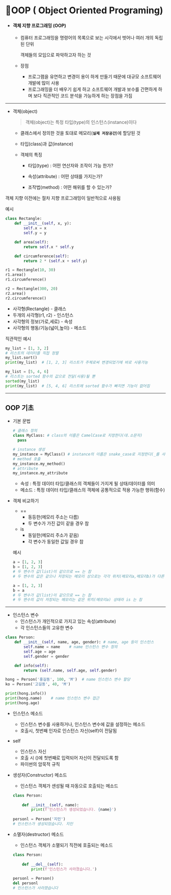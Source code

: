 # 🚩OOP ( Object Oriented Programing)

- #### 객체 지향 프로그래밍 (OOP)

  - 컴퓨터 프로그래밍을 명령어의 목록으로 보는 시각에서 벗어나 여러 개의 독립된 단위

    객체들의 모임으로 파악하고자 하는 것

  - 장점
    - 프로그램을 유연하고 변경이 용이 하게 만들기 때문에 대규모 소프트웨어 개발에 많이 사용
    - 프로그래밍을 더 배우기 쉽게 하고 소프트웨어 개발과 보수를 간편하게 하며 보다 직관적인 코드 분석을 가능하게 하는 장점을 가짐

---

- 객체(object)

  > 객체(object)는 특정 타입(type)의 인스턴스(instance)이다

  - 클래스에서 정의한 것을 토대로 메모리(**`실제 저장공간`**)에 할당된 것

  - 타입(class)과 값(instance)

  - 객체의 특징

    - 타입(type) : 어떤 연산자와 조작이 가능 한가?

    - 속성(attribute) : 어떤 상태를 가지는가?

    - 조작법(method) : 어떤 해위를 할 수 있는가? 

객체 지향 이전에는 절차 지향 프로그래밍이 일반적으로 사용됨

예시

```python
class Rectangle:
    def __init__(self, x, y):
        self.x = x
        self.y = y

    def area(self):
        return self.x * self.y

    def circumference(self):
        return 2 * (self.x + self.y)

r1 = Rectangle(10, 30)
r1.area()
r1.circumference()

r2 = Rectangle(300, 20)
r2.area()
r2.circumference()
```

- 사각형(Rectangle) - 클래스
- 두개의 사각형(r1, r2) - 인스턴스
- 사각형의 정보(가로,세로) - 속성
- 사각형의 행동/기능(넓이,높이) - 메소드



직관적인 예시

```python
my_list = [1, 3, 2]
# 리스트의 데이터를 직접 정렬
my_list.sort()
print(my_list)	# [1, 2, 3] 리스트가 주체로써 변경되었기에 바로 사용가능

my_list = [5, 4, 6]
# 리스트는 sorted 함수의 값으로 전달(사용)될 뿐
sorted(my_list)
print(my_list)	# [5, 4, 6] 리스트에 sorted 함수가 빠지면 기능이 없어짐
```

---

## OOP 기초

- 기본 문법

  ```python
  # 클래스 정의
  class MyClass: # class의 이름은 CamelCase로 지정한다(대.소문자)
    pass
  
  # instance 생성
  my_instance = MyClass() # instance의 이름은 snake_case로 지정한다(_를 사용)
  # method 호출
  my_instance.my_method()
  # attribute
  my_instance.my_attribute
  ```

  - 속성 : 특정 데이터 타입/클래스의 객체들이 가지게 될 상태/데이터를 의미
  - 메소드 : 특정 데이터 타입/클래스의 객체에 공통적으로 적용 가능한 행위(함수)



- 객체 비교하기

  - ==
    - 동등한(메모리 주소는 다름)
    - 두 변수가 가진 값이 같을 경우 참
  - is
    - 동일한(메모리 주소가 같음)
    - 각 변수가 동일한 값일 경우 참

  예시

  ```python
  a = [1, 2, 3]
  b = [1, 2, 3]
  # 두 변수가 값(list)이 같으므로 == 는 참
  # 두 변수의 값은 같으나 저장되는 메모리 상으로는 각각 위치(메모리a,메모리b)가 다른 상태라 is 는 거짓
  
  a = [1, 2, 3]
  b = a
  # 두 변수가 값(list)이 같으므로 == 는 참
  # 두 변수의 값이 저장되는 메모리는 같은 위치(메모리a) 상태라 is 는 참
  ```


---

- 인스턴스 변수
  - 인스턴스가 개인적으로 가지고 있는 속성(attribute)
  - 각 인스턴스들의 고유한 변수


```python
class Person:
  	def __init__(self, name, age, gender): # name, age 등이 인스턴스
      	self.name = name	# name 인스턴스 변수 정의
        self.age = age
        self.gender = gender

    def info(self):
      	return (self.name, self.age, self.gender)

hong = Person('홍길동', 100, 'M')	# name 인스턴스 변수 할당
ko = Person('고길동', 40, 'M')

print(hong.info())
print(hong.name)	# name 인스턴스 변수 접근
print(hong.age)
```

- 인스턴스 메소드

  - 인스턴스 변수를 사용하거나, 인스턴스 변수에 값을 설정하는 메소드
  - 호출시, 첫번째 인자로 인스턴스 자신(self)이 전달됨

- self

  - 인스턴스 자신
  - 호출 시 ()에 첫번째로 입력되어 자신이 전달되도록 함
  - 파이썬의 암묵적 규칙

- 생성자(Constructor) 메소드

  - 인스턴스 객체가 샌성될 때 자동으로 호출되는 메소드

  ```python
  class Person:
      
      def __init__(self, name):
          print(f'인스턴스가 생성되었습니다. {name}')
          
  personl = Person('지민')
  # 인스턴스가 생성되었습니다. 지민
  ```

  

- 소멸자(destructor) 메소드

  - 인스턴스 객체가 소멸되기 직전에 호출되는 메소드

  ```python
  class Person:
      
      def __del__(self):
          print(f'인스턴스가 사라졌습니다.')
          
  personl = Person()
  del personl
  # 인스턴스가 사라졌습니다
  ```

  
